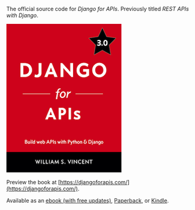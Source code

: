 The official source code for _Django for APIs_. Previously titled _REST APIs with Django_.

![Cover](cover30.jpg)

Preview the book at [https://djangoforapis.com/](https://djangoforapis.com/).

Available as an [ebook (with free updates)](https://gum.co/EzsI), [Paperback](https://www.amazon.com/dp/198302998X/?tag=wsvincent-20), or [Kindle](https://www.amazon.com/dp/B07DR9XS6L/?tag=wsvincent-20).
